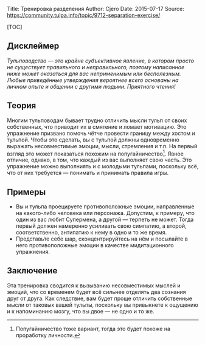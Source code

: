 Title: Тренировка разделения
Author: Cjero
Date: 2015-07-17
Source: https://community.tulpa.info/topic/9712-separation-exercise/

[TOC]

## Дисклеймер

_Тульповодство — это крайне субъективное явление, в котором просто не существует правильного и неправильного, поэтому написанное ниже может оказаться для вас неприменимым или бесполезным. Любые приведённые утверждения вероятнее всего основаны на личном опыте и общении с другими людьми. Приятного чтения!_

## Теория

Многим тульповодам бывает трудно отличить мысли тульп от своих собственных, что приводит их в смятение и ломает мотивацию. Это упражнение призвано помочь чётче провести границу между хостом и тульпой. Чтобы это сделать, вы с тульпой должны одновременно выражать несовместимые эмоции, мысли, стремления и т.п. На первый взгляд это может показаться похожим на попугайничество[^1]. Явное отличие, однако, в том, что каждый из вас выполняет свою часть. Это упражнение можно выполниять и с молодыми тульпами, поскольку всё, что от них требуется — понимать и принимать правила игры.

[^1]: Попугайничество тоже вариант, тогда это будет похоже на проработку личности.

## Примеры

*   Вы и тульпа проецируете противоположные эмоции, направленные на какого-либо человека или персонажа. Допустим, к примеру, что один из вас любит Супермена, а другой — терпеть не может. Тогда первый должен намеренно усиливать свою симпатию, а второй, соответственно, антипатию к нему в одно и то же время.
*   Представьте себе шар, сконцентрируйтесь на нём и посылайте в него противоположные эмоции в качестве мидитационного упражнения.

## Заключение

Эта тренировка сводится к вызыванию несовместимых мыслей и эмоций, что со временем будет всё сильнее отделять два сознания друг от друга. Как следствие, вам будет проще отличить собственные мысли от таковых вашей тульпы, поскольку вы привыкнете к ощущению и к напоминанию мозгу, что вы двое — не одно и то же.